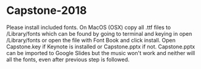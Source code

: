 # Capstone-2018
Please install included fonts. On MacOS (OSX) copy all .ttf files to /Library/fonts which can be found by going to terminal and keying in open /Library/fonts or open the file with Font Book and click install.
Open Capstone.key if Keynote is installed or Capstone.pptx if not. Capstone.pptx can be imported to Google Slides but the music won't work and neither will all the fonts, even after previous step is followed.
